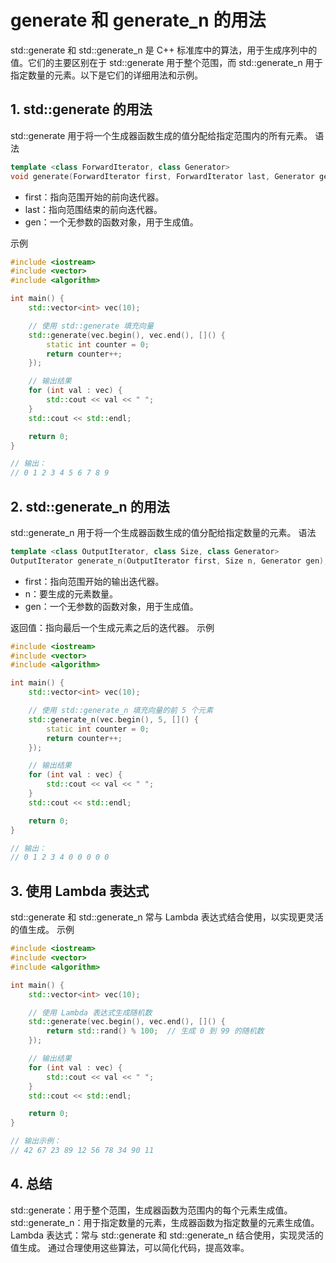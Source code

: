 # generate 和 generate_n 的用法

std::generate 和 std::generate_n 是 C++ 标准库中的算法，用于生成序列中的值。它们的主要区别在于 std::generate 用于整个范围，而 std::generate_n 用于指定数量的元素。以下是它们的详细用法和示例。

## 1. std::generate 的用法

std::generate 用于将一个生成器函数生成的值分配给指定范围内的所有元素。
语法

```cpp
template <class ForwardIterator, class Generator>
void generate(ForwardIterator first, ForwardIterator last, Generator gen);
```

+ first：指向范围开始的前向迭代器。
+ last：指向范围结束的前向迭代器。
+ gen：一个无参数的函数对象，用于生成值。

示例

```cpp
#include <iostream>
#include <vector>
#include <algorithm>

int main() {
    std::vector<int> vec(10);

    // 使用 std::generate 填充向量
    std::generate(vec.begin(), vec.end(), []() {
        static int counter = 0;
        return counter++;
    });

    // 输出结果
    for (int val : vec) {
        std::cout << val << " ";
    }
    std::cout << std::endl;

    return 0;
}

// 输出：
// 0 1 2 3 4 5 6 7 8 9
```

## 2. std::generate_n 的用法

std::generate_n 用于将一个生成器函数生成的值分配给指定数量的元素。
语法

```cpp
template <class OutputIterator, class Size, class Generator>
OutputIterator generate_n(OutputIterator first, Size n, Generator gen);
```

+ first：指向范围开始的输出迭代器。
+ n：要生成的元素数量。
+ gen：一个无参数的函数对象，用于生成值。

返回值：指向最后一个生成元素之后的迭代器。
示例

```cpp
#include <iostream>
#include <vector>
#include <algorithm>

int main() {
    std::vector<int> vec(10);

    // 使用 std::generate_n 填充向量的前 5 个元素
    std::generate_n(vec.begin(), 5, []() {
        static int counter = 0;
        return counter++;
    });

    // 输出结果
    for (int val : vec) {
        std::cout << val << " ";
    }
    std::cout << std::endl;

    return 0;
}

// 输出：
// 0 1 2 3 4 0 0 0 0 0
```

## 3. 使用 Lambda 表达式

std::generate 和 std::generate_n 常与 Lambda 表达式结合使用，以实现更灵活的值生成。
示例

```cpp
#include <iostream>
#include <vector>
#include <algorithm>

int main() {
    std::vector<int> vec(10);

    // 使用 Lambda 表达式生成随机数
    std::generate(vec.begin(), vec.end(), []() {
        return std::rand() % 100;  // 生成 0 到 99 的随机数
    });

    // 输出结果
    for (int val : vec) {
        std::cout << val << " ";
    }
    std::cout << std::endl;

    return 0;
}

// 输出示例：
// 42 67 23 89 12 56 78 34 90 11
```

## 4. 总结

std::generate：用于整个范围，生成器函数为范围内的每个元素生成值。
std::generate_n：用于指定数量的元素，生成器函数为指定数量的元素生成值。
Lambda 表达式：常与 std::generate 和 std::generate_n 结合使用，实现灵活的值生成。
通过合理使用这些算法，可以简化代码，提高效率。
